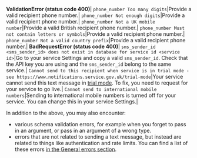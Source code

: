 **ValidationError (status code 400)**|
`phone_number Too many digits`|Provide a valid recipient phone number.|
`phone_number Not enough digits`|Provide a valid recipient phone number.|
`phone_number Not a UK mobile number`|Provide a valid British recipient phone number.|
`phone_number Must not contain letters or symbols`|Provide a valid recipient phone number.|
`phone_number Not a valid country prefix`|Provide a valid recipient phone number.|
**BadRequestError (status code 400)**|
`sms_sender_id <sms_sender_id> does not exist in database for service id <service id>`|Go to your service Settings and copy a valid `sms_sender_id`. Check that the API key you are using and the `sms_sender_id` belong to the same service.|
`Cannot send to this recipient when service is in trial mode - see https://www.notifications.service.gov.uk/trial-mode`|Your service cannot send this text message in [trial mode](https://www.notifications.service.gov.uk/using-notify/trial-mode). To fix, you need to request for your service to go live.|
`Cannot send to international mobile numbers`|Sending to international mobile numbers is turned off for your service. You can change this in your service Settings.|

In addition to the above, you may also encounter:

* various schema validation errors, for example when you forget to pass in an argument, or pass in an argument of a wrong type.
* errors that are not related to sending a text message, but instead are related to things like authentication and rate limits. You can find a list of these errors [in the General errors section](#general-errors).